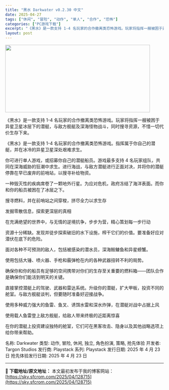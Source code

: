 ```yaml
---
title: "黑水 Darkwater v0.2.30 中文"
date: 2025-04-27
tags: ["休闲", "冒险", "动作", "单人", "合作", "恐怖"]
categories: ["PC游戏下载"]
excerpt: "《黑水》是一款支持 1-4 名玩家的合作撤离类恐怖游戏。玩家将指挥一艘被困于异星卫星冰层下的潜艇，与敌方舰艇及深海怪物战斗，同时搜寻资源，不惜一切代价生存下来。 《黑水》是一款支持 1-4 名玩家的合作撤离类恐怖游戏。指挥属于你自己的潜艇，并在冰冷的异星卫星深处艰难求生。 你可进行单人游戏，或招募你&hellip;"
layout: post
---
```


<img class="aligncenter size-full wp-image-128716" src="https://sky.sfcrom.com/wp-content/uploads/2025/04/2025042703570220.webp" alt="" width="460" height="215" />

《黑水》是一款支持 1-4 名玩家的合作撤离类恐怖游戏。玩家将指挥一艘被困于异星卫星冰层下的潜艇，与敌方舰艇及深海怪物战斗，同时搜寻资源，不惜一切代价生存下来。

《黑水》是一款支持 1-4 名玩家的合作撤离类恐怖游戏。指挥属于你自己的潜艇，并在冰冷的异星卫星深处艰难求生。

你可进行单人游戏，或招募你自己的潜艇船员。游戏最多支持 4 名玩家组队，共同在深海威胁的狂潮中求生。进行海战，与敌方潜艇进行正面对决，并将你的潜艇停靠在早已废弃的前哨站，以搜寻补给物资。

一种毁灭性的疾病席卷了一颗地外行星。为应对危机，政府冻结了海洋表面。而你和你的船员被困在了冰层之下。

搜寻燃料，并在前哨站之间穿梭，拼尽全力以求生存

发掘零散信息，探索更深层的真相

在充满绝望的世界中，与无情的逆境抗争，步步为营，精心策划每一步行动

资源十分稀缺。发现并徒步探索破旧的水下设施，榨干它们的价值。要准备好应对潜伏在底下的危险。

面对各种不可预测的敌人，包括被感染的潜水员，深海𩽾𩾌鱼和异星螃蟹。

使用包括大锤、喷火器、手枪和霰弹枪在内的各种武器扭转不利的局势。

确保你和你的船员有足够的空间携带对你们的生存至关重要的燃料箱——团队合作是确保你们能活到明天的关键。

直接掌控潜艇上的驾驶、武器和雷达系统。升级你的潜艇，扩大甲板，投资不同的舱室。与敌方舰艇谈判，但要随时准备好迎接战争。

使用多种威力强大的鱼雷、鱼叉、诱饵水雷和深水炸弹，在潜艇对战中占据上风

使用载人鱼雷登上敌方舰艇，给敌人带来终极的近距离惊喜

在你的潜艇上投资建设独特的舱室，它们可在黑客攻击、隐身以及其他战略选项上给你带来帮助。

名称: Darkwater
类型: 动作, 冒险, 休闲, 独立, 角色扮演, 策略, 抢先体验
开发者: Targon Studios
发行商: Playstack
系列: Playstack
发行日期: 2025 年 4 月 23 日
抢先体验发行日期: 2025 年 4 月 23 日

---
📖 **下载地址/原文地址：** 本文最初发布于我的博客网站：[https://sky.sfcrom.com/2025/04/128715](https://sky.sfcrom.com/2025/04/128715)
